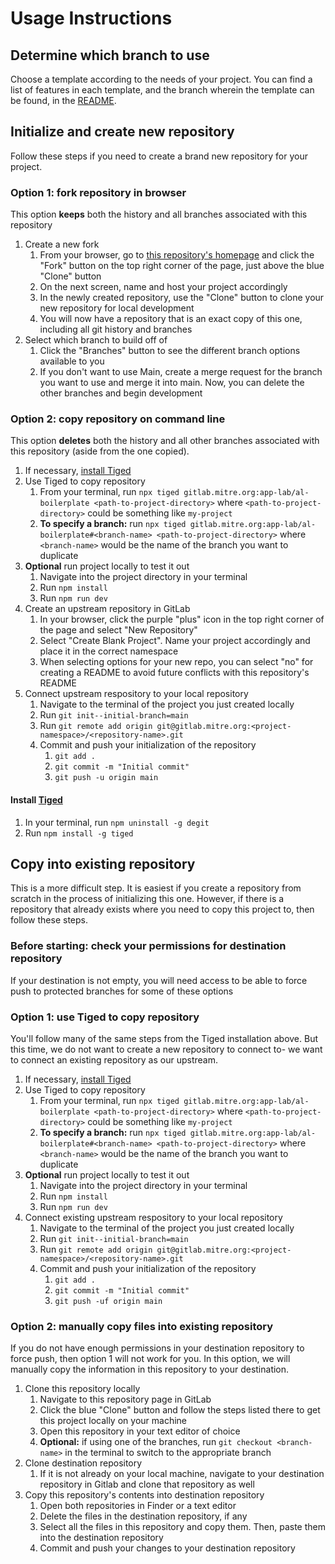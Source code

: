# Usage Instructions

## Determine which branch to use

Choose a template according to the needs of your project. You can find a list of features in each template, and the branch wherein the template can be found, in the [README](/README.md#templates).

## Initialize and create new repository

Follow these steps if you need to create a brand new repository for your project.

### Option 1: fork repository in browser

This option **keeps** both the history and all branches associated with this repository

1. Create a new fork
    1. From your browser, go to [this repository's homepage](https://gitlab.mitre.org/app-lab/al-boilerplate) and click the "Fork" button on the top right corner of the page, just above the blue "Clone" button
    2. On the next screen, name and host your project accordingly
    3. In the newly created repository, use the "Clone" button to clone your new repository for local development
    4. You will now have a repository that is an exact copy of this one, including all git history and branches
2. Select which branch to build off of
    1. Click the "Branches" button to see the different branch options available to you
    2. If you don't want to use Main, create a merge request for the branch you want to use and merge it into main. Now, you can delete the other branches and begin development

### Option 2: copy repository on command line

This option **deletes** both the history and all other branches associated with this repository (aside from the one copied).

1. If necessary, [install Tiged](#install-tiged)
2. Use Tiged to copy repository
    1. From your terminal, run `npx tiged gitlab.mitre.org:app-lab/al-boilerplate <path-to-project-directory>` where `<path-to-project-directory>` could be something like `my-project`
    2. **To specify a branch:** run `npx tiged gitlab.mitre.org:app-lab/al-boilerplate#<branch-name> <path-to-project-directory>` where `<branch-name>` would be the name of the branch you want to duplicate
3. **Optional** run project locally to test it out
    1. Navigate into the project directory in your terminal
    2. Run `npm install`
    3. Run `npm run dev`
4. Create an upstream repository in GitLab
    1. In your browser, click the purple "plus" icon in the top right corner of the page and select "New Repository"
    2. Select "Create Blank Project". Name your project accordingly and place it in the correct namespace
    3. When selecting options for your new repo, you can select "no" for creating a README to avoid future conflicts with this repository's README
5. Connect upstream respository to your local repository
    1. Navigate to the terminal of the project you just created locally
    2. Run `git init--initial-branch=main`
    3. Run `git remote add origin git@gitlab.mitre.org:<project-namespace>/<repository-name>.git`
    4. Commit and push your initialization of the repository
        1. `git add .`
        2. `git commit -m "Initial commit"`
        3. `git push -u origin main`

#### Install [Tiged](https://github.com/tiged/tiged#readme)

1. In your terminal, run `npm uninstall -g degit`
2. Run `npm install -g tiged`

## Copy into existing repository

This is a more difficult step. It is easiest if you create a repository from scratch in the process of initializing this one. However, if there is a repository that already exists where you need to copy this project to, then follow these steps.

### Before starting: check your permissions for destination repository

If your destination is not empty, you will need access to be able to force push to protected branches for some of these options

### Option 1: use Tiged to copy repository

You'll follow many of the same steps from the Tiged installation above. But this time, we do not want to create a new repository to connect to- we want to connect an existing repository as our upstream.

1. If necessary, [install Tiged](#install-tiged)
2. Use Tiged to copy repository
    1. From your terminal, run `npx tiged gitlab.mitre.org:app-lab/al-boilerplate <path-to-project-directory>` where `<path-to-project-directory>` could be something like `my-project`
    2. **To specify a branch:** run `npx tiged gitlab.mitre.org:app-lab/al-boilerplate#<branch-name> <path-to-project-directory>` where `<branch-name>` would be the name of the branch you want to duplicate
3. **Optional** run project locally to test it out
    1. Navigate into the project directory in your terminal
    2. Run `npm install`
    3. Run `npm run dev`
4. Connect existing upstream respository to your local repository
    1. Navigate to the terminal of the project you just created locally
    2. Run `git init--initial-branch=main`
    3. Run `git remote add origin git@gitlab.mitre.org:<project-namespace>/<repository-name>.git`
    4. Commit and push your initialization of the repository
        1. `git add .`
        2. `git commit -m "Initial commit"`
        3. `git push -uf origin main`

### Option 2: manually copy files into existing repository

If you do not have enough permissions in your destination repository to force push, then option 1 will not work for you. In this option, we will manually copy the information in this repository to your destination.

1. Clone this repository locally
    1. Navigate to this repository page in GitLab
    2. Click the blue "Clone" button and follow the steps listed there to get this project locally on your machine
    3. Open this repository in your text editor of choice
    4. **Optional:** if using one of the branches, run `git checkout <branch-name>` in the terminal to switch to the appropriate branch
2. Clone destination repository
    1. If it is not already on your local machine, navigate to your destination repository in Gitlab and clone that repository as well
3. Copy this repository's contents into destination repository
    1. Open both repositories in Finder or a text editor
    2. Delete the files in the destination repository, if any
    3. Select all the files in this repository and copy them. Then, paste them into the destination repository
    4. Commit and push your changes to your destination repository
